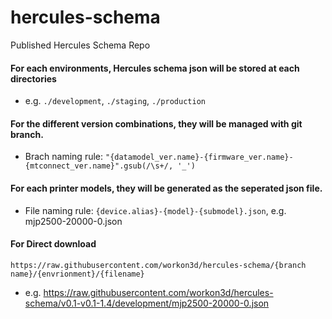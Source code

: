# hercules-schema
Published Hercules Schema Repo

#### For each environments, Hercules schema json will be stored at each directories 
- e.g. ````./development````, ````./staging````, ````./production````

#### For the different version combinations, they will be managed with git branch.
- Brach naming rule: ````"{datamodel_ver.name}-{firmware_ver.name}-{mtconnect_ver.name}".gsub(/\s+/, '_')````

#### For each printer models, they will be generated as the seperated json file.
- File naming rule: ````{device.alias}-{model}-{submodel}.json````, e.g. mjp2500-20000-0.json

#### For Direct download
````https://raw.githubusercontent.com/workon3d/hercules-schema/{branch name}/{envrionment}/{filename}````
- e.g. https://raw.githubusercontent.com/workon3d/hercules-schema/v0.1-v0.1-1.4/development/mjp2500-20000-0.json
